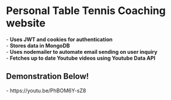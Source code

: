 <h1>Personal Table Tennis Coaching website</h1>
- <b>Uses JWT and cookies for authentication</b><br>
- <b>Stores data in MongoDB</b><br>
- <b>Uses nodemailer to automate email sending on user inquiry</b><br>
- <b>Fetches up to date Youtube videos using Youtube Data API</b><br>
<h2>Demonstration Below!</h2>
- https://youtu.be/PhBOM6Y-sZ8



